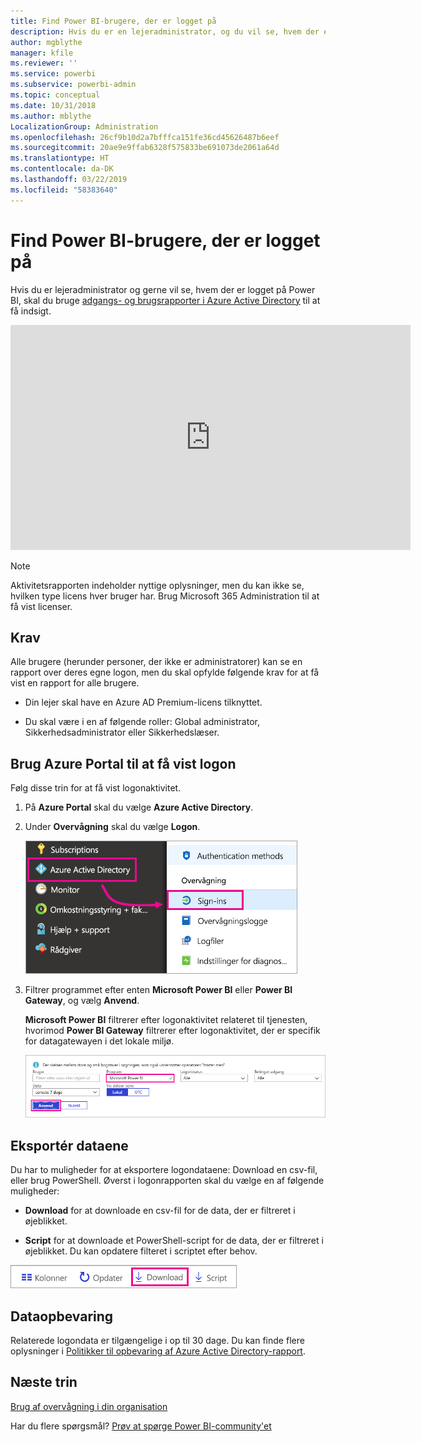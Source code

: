 ```yaml
---
title: Find Power BI-brugere, der er logget på
description: Hvis du er en lejeradministrator, og du vil se, hvem der er logget på Power BI, kan du bruge Azure Active Directory-adgang og anvendelsesrapporter til at skabe synlighed.
author: mgblythe
manager: kfile
ms.reviewer: ''
ms.service: powerbi
ms.subservice: powerbi-admin
ms.topic: conceptual
ms.date: 10/31/2018
ms.author: mblythe
LocalizationGroup: Administration
ms.openlocfilehash: 26cf9b10d2a7bfffca151fe36cd45626487b6eef
ms.sourcegitcommit: 20ae9e9ffab6328f575833be691073de2061a64d
ms.translationtype: HT
ms.contentlocale: da-DK
ms.lasthandoff: 03/22/2019
ms.locfileid: "58383640"
---
```

# <a name="find-power-bi-users-that-have-signed-in"></a>Find Power BI-brugere, der er logget på

Hvis du er lejeradministrator og gerne vil se, hvem der er logget på Power BI, skal du bruge [adgangs- og brugsrapporter i Azure Active Directory](/azure/active-directory/reports-monitoring/concept-sign-ins) til at få indsigt.

<iframe width="640" height="360" src="https://www.youtube.com/embed/1AVgh9w9VM8?showinfo=0" frameborder="0" allowfullscreen></iframe>

> [!NOTE]
> Aktivitetsrapporten indeholder nyttige oplysninger, men du kan ikke se, hvilken type licens hver bruger har. Brug Microsoft 365 Administration til at få vist licenser.

## <a name="requirements"></a>Krav

Alle brugere (herunder personer, der ikke er administratorer) kan se en rapport over deres egne logon, men du skal opfylde følgende krav for at få vist en rapport for alle brugere.

* Din lejer skal have en Azure AD Premium-licens tilknyttet.

* Du skal være i en af følgende roller: Global administrator, Sikkerhedsadministrator eller Sikkerhedslæser.

## <a name="use-the-azure-portal-to-view-sign-ins"></a>Brug Azure Portal til at få vist logon

Følg disse trin for at få vist logonaktivitet.

1. På **Azure Portal** skal du vælge **Azure Active Directory**.

1. Under **Overvågning** skal du vælge **Logon**.
   
    ![Azure AD-logon](media/service-admin-access-usage/azure-portal-sign-ins.png)

1. Filtrer programmet efter enten **Microsoft Power BI** eller **Power BI Gateway**, og vælg **Anvend**.

    **Microsoft Power BI** filtrerer efter logonaktivitet relateret til tjenesten, hvorimod **Power BI Gateway** filtrerer efter logonaktivitet, der er specifik for datagatewayen i det lokale miljø.
   
    ![Filtrering efter logon](media/service-admin-access-usage/sign-in-filter.png)

## <a name="export-the-data"></a>Eksportér dataene

Du har to muligheder for at eksportere logondataene: Download en csv-fil, eller brug PowerShell. Øverst i logonrapporten skal du vælge en af følgende muligheder:

* **Download** for at downloade en csv-fil for de data, der er filtreret i øjeblikket.

* **Script** for at downloade et PowerShell-script for de data, der er filtreret i øjeblikket. Du kan opdatere filteret i scriptet efter behov.

![Download csv-fil eller script](media/service-admin-access-usage/download-sign-in-data-csv.png)

## <a name="data-retention"></a>Dataopbevaring

Relaterede logondata er tilgængelige i op til 30 dage. Du kan finde flere oplysninger i [Politikker til opbevaring af Azure Active Directory-rapport](/azure/active-directory/reports-monitoring/reference-reports-data-retention).

## <a name="next-steps"></a>Næste trin

[Brug af overvågning i din organisation](service-admin-auditing.md)

Har du flere spørgsmål? [Prøv at spørge Power BI-community'et](https://community.powerbi.com/)

